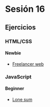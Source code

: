 # Sesión 16

## Ejercicios

### HTML/CSS

#### Newbie

- [Freelancer web](https://github.com/Laboratoria/gym/tree/main/exercises/freelancer-web)

### JavaScript

#### Beginner

- [Lone sum](https://github.com/Laboratoria/gym/tree/main/exercises/lone-sum)
